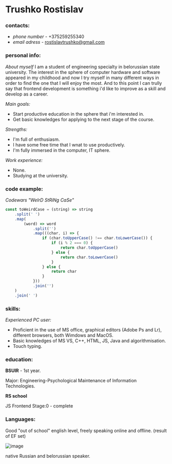 # **Trushko Rostislav**

### contacts:

+ *phone number* - +375259255340
+ *email adress* - rostislavtrushko@gmail.com

### personal info:


*About myself*
I am a student of engineering specialty in belorussian state university. The interest in the sphere of computer hardware and software appeared in my childhood and now I try myself in many different ways in order to find the one that I will enjoy the most. And to this point I can trully say that frontend development is something i'd like to improve as a skill and develop as a career.

*Main goals:*
- Start productive education in the sphere that i'm interested in.
- Get basic knowledges for applying to the next stage of the course.
  
*Strengths:*
- I'm full of enthusiasm.
- I have some free time that I wnat to use productively.
- I'm fully immersed in the computer, IT sphere.

*Work experience:*
- None.
- Studying at the university.

### code example:

*Codewars "WeIrD StRiNg CaSe"*

```javascript
const toWeirdCase = (string) => string
    .split(' ')
    .map(
        (word) => word
            .split('')
            .map(((char, i) => {
                if (char.toUpperCase() !== char.toLowerCase()) {
                    if (i % 2 === 0) {
                        return char.toUpperCase()
                    } else {
                        return char.toLowerCase()
                    }
                } else {
                    return char
                }
            }))
            .join('')
    )
    .join(' ')
```

### skills:

*Experienced PC user:*
  + Proficient in the use of MS office, graphical editors (Adobe Ps and Lr), different browsers, both Wimdows and MacOS.
  + Basic knowledges of MS VS, C++, HTML, JS, Java and algorithmisation.
  + Touch typing.

### education:

**BSUIR** - 1st year.

Major: Engineering-Psychological Maintenance of Information Technologies.

**RS school**

JS Frontend Stage:0 - complete

### Languages:

Good "out of school" english level, freely speaking online and offline. (result of EF set)

![image](https://user-images.githubusercontent.com/119881112/223148333-dc3af4b3-bfbf-4f08-8ead-03aeef9c6ff8.png) 

native Russian and belorussian speaker.
